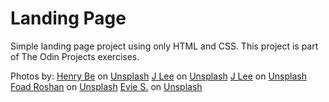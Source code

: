 # Landing Page

Simple landing page project using only HTML and CSS. This project is part of The Odin Projects exercises.

Photos by:
<a href="https://unsplash.com/@henry_be?utm_source=unsplash&utm_medium=referral&utm_content=creditCopyText">Henry Be</a> on <a href="https://unsplash.com/images/nature/flower?utm_source=unsplash&utm_medium=referral&utm_content=creditCopyText">Unsplash</a>
<a href="https://unsplash.com/@babybluecat?utm_source=unsplash&utm_medium=referral&utm_content=creditCopyText">J Lee</a> on <a href="https://unsplash.com/images/nature/flower?utm_source=unsplash&utm_medium=referral&utm_content=creditCopyText">Unsplash</a>
<a href="https://unsplash.com/@babybluecat?utm_source=unsplash&utm_medium=referral&utm_content=creditCopyText">J Lee</a> on <a href="https://unsplash.com/images/nature/flower?utm_source=unsplash&utm_medium=referral&utm_content=creditCopyText">Unsplash</a>
<a href="https://unsplash.com/@rfrsrh?utm_source=unsplash&utm_medium=referral&utm_content=creditCopyText">Foad Roshan</a> on <a href="https://unsplash.com/images/nature/flower?utm_source=unsplash&utm_medium=referral&utm_content=creditCopyText">Unsplash</a>
<a href="https://unsplash.com/@evieshaffer?utm_source=unsplash&utm_medium=referral&utm_content=creditCopyText">Evie S.</a> on <a href="https://unsplash.com/images/nature/flower?utm_source=unsplash&utm_medium=referral&utm_content=creditCopyText">Unsplash</a>
  
  
  